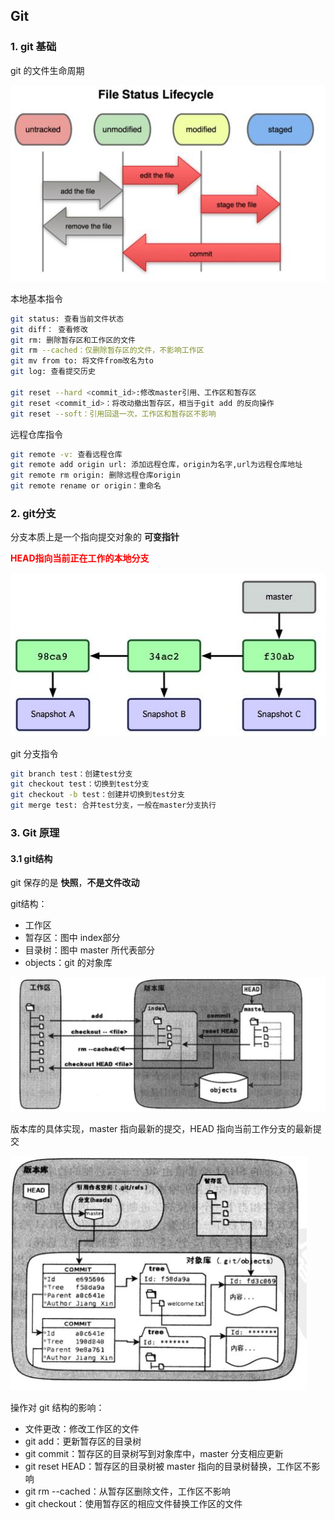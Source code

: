 ## Git

### 1. git 基础

git 的文件生命周期

![](img/文件生命周期.jpg)

本地基本指令

``` bash
git status: 查看当前文件状态
git diff： 查看修改
git rm: 删除暂存区和工作区的文件
git rm --cached：仅删除暂存区的文件，不影响工作区
git mv from to: 将文件from改名为to
git log: 查看提交历史

git reset --hard <commit_id>:修改master引用、工作区和暂存区
git reset <commit_id>：将改动撤出暂存区，相当于git add 的反向操作
git reset --soft：引用回退一次，工作区和暂存区不影响
```

远程仓库指令

``` bash
git remote -v: 查看远程仓库
git remote add origin url: 添加远程仓库，origin为名字,url为远程仓库地址
git remote rm origin: 删除远程仓库origin
git remote rename or origin：重命名
```

### 2. git分支

分支本质上是一个指向提交对象的 **可变指针**

**<font color=red>HEAD指向当前正在工作的本地分支</font>**

![](img/git分支本质.jpg)

git 分支指令

``` bash
git branch test：创建test分支
git checkout test：切换到test分支
git checkout -b test：创建并切换到test分支
git merge test: 合并test分支，一般在master分支执行
```



### 3. Git 原理

#### 3.1 git结构

git 保存的是 **快照**，**不是文件改动**

git结构：

- 工作区
- 暂存区：图中 index部分
- 目录树：图中 master 所代表部分
- objects：git 的对象库

![](img/git结构.jpg)

版本库的具体实现，master 指向最新的提交，HEAD 指向当前工作分支的最新提交

![](img/git版本库.jpg)

操作对 git 结构的影响：

- 文件更改：修改工作区的文件
- git add：更新暂存区的目录树
- git commit：暂存区的目录树写到对象库中，master 分支相应更新
- git reset HEAD：暂存区的目录树被 master 指向的目录树替换，工作区不影响
- git rm --cached：从暂存区删除文件，工作区不影响
- git checkout：使用暂存区的相应文件替换工作区的文件

